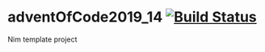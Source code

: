 # adventOfCode2019_14 [![Build Status](https://travis-ci.org/lguzzon-NIM/adventOfCode2019_14.svg?branch=master)](https://travis-ci.org/lguzzon-NIM/adventOfCode2019_14)

Nim template project
